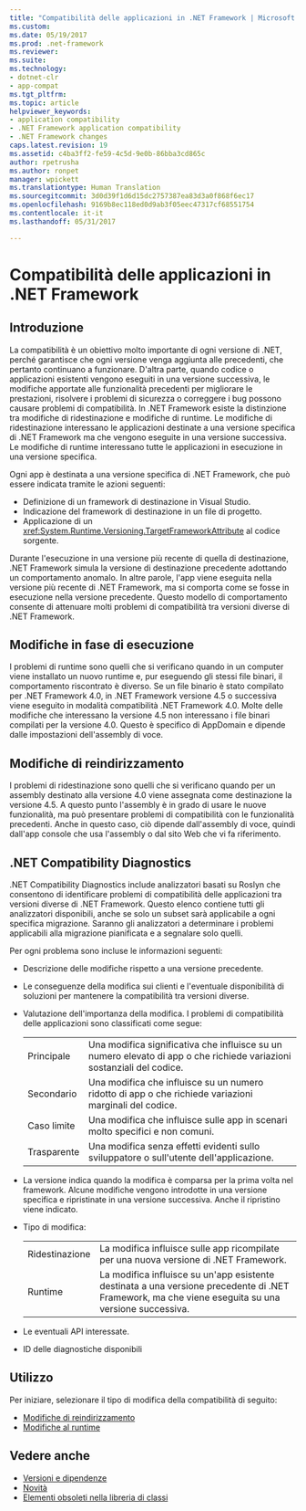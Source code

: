 ```yaml
---
title: "Compatibilità delle applicazioni in .NET Framework | Microsoft Docs"
ms.custom: 
ms.date: 05/19/2017
ms.prod: .net-framework
ms.reviewer: 
ms.suite: 
ms.technology:
- dotnet-clr
- app-compat
ms.tgt_pltfrm: 
ms.topic: article
helpviewer_keywords:
- application compatibility
- .NET Framework application compatibility
- .NET Framework changes
caps.latest.revision: 19
ms.assetid: c4ba3ff2-fe59-4c5d-9e0b-86bba3cd865c
author: rpetrusha
ms.author: ronpet
manager: wpickett
ms.translationtype: Human Translation
ms.sourcegitcommit: 3d0d39f1d6d15dc2757387ea83d3a0f868f6ec17
ms.openlocfilehash: 9169b8ec118ed0d9ab3f05eec47317cf68551754
ms.contentlocale: it-it
ms.lasthandoff: 05/31/2017

---
```


# Compatibilità delle applicazioni in .NET Framework
<a id="application-compatibility-in-the-net-framework" class="xliff"></a>

## Introduzione
<a id="introduction" class="xliff"></a>
La compatibilità è un obiettivo molto importante di ogni versione di .NET, perché garantisce che ogni versione venga aggiunta alle precedenti, che pertanto continuano a funzionare. D'altra parte, quando codice o applicazioni esistenti vengono eseguiti in una versione successiva, le modifiche apportate alle funzionalità precedenti per migliorare le prestazioni, risolvere i problemi di sicurezza o correggere i bug possono causare problemi di compatibilità. In .NET Framework esiste la distinzione tra modifiche di ridestinazione e modifiche di runtime. Le modifiche di ridestinazione interessano le applicazioni destinate a una versione specifica di .NET Framework ma che vengono eseguite in una versione successiva. Le modifiche di runtime interessano tutte le applicazioni in esecuzione in una versione specifica.

Ogni app è destinata a una versione specifica di .NET Framework, che può essere indicata tramite le azioni seguenti:

* Definizione di un framework di destinazione in Visual Studio.
* Indicazione del framework di destinazione in un file di progetto.
* Applicazione di un <xref:System.Runtime.Versioning.TargetFrameworkAttribute> al codice sorgente.

Durante l'esecuzione in una versione più recente di quella di destinazione, .NET Framework simula la versione di destinazione precedente adottando un comportamento anomalo. In altre parole, l'app viene eseguita nella versione più recente di .NET Framework, ma si comporta come se fosse in esecuzione nella versione precedente. Questo modello di comportamento consente di attenuare molti problemi di compatibilità tra versioni diverse di .NET Framework.

## Modifiche in fase di esecuzione
<a id="runtime-changes" class="xliff"></a>

I problemi di runtime sono quelli che si verificano quando in un computer viene installato un nuovo runtime e, pur eseguendo gli stessi file binari, il comportamento riscontrato è diverso. Se un file binario è stato compilato per .NET Framework 4.0, in .NET Framework versione 4.5 o successiva viene eseguito in modalità compatibilità .NET Framework 4.0. Molte delle modifiche che interessano la versione 4.5 non interessano i file binari compilati per la versione 4.0. Questo è specifico di AppDomain e dipende dalle impostazioni dell'assembly di voce.

## Modifiche di reindirizzamento
<a id="retargeting-changes" class="xliff"></a>

I problemi di ridestinazione sono quelli che si verificano quando per un assembly destinato alla versione 4.0 viene assegnata come destinazione la versione 4.5. A questo punto l'assembly è in grado di usare le nuove funzionalità, ma può presentare problemi di compatibilità con le funzionalità precedenti. Anche in questo caso, ciò dipende dall'assembly di voce, quindi dall'app console che usa l'assembly o dal sito Web che vi fa riferimento.

## .NET Compatibility Diagnostics
<a id="net-compatibility-diagnostics" class="xliff"></a>

.NET Compatibility Diagnostics include analizzatori basati su Roslyn che consentono di identificare problemi di compatibilità delle applicazioni tra versioni diverse di .NET Framework. Questo elenco contiene tutti gli analizzatori disponibili, anche se solo un subset sarà applicabile a ogni specifica migrazione. Saranno gli analizzatori a determinare i problemi applicabili alla migrazione pianificata e a segnalare solo quelli.

Per ogni problema sono incluse le informazioni seguenti:

-   Descrizione delle modifiche rispetto a una versione precedente.

-   Le conseguenze della modifica sui clienti e l'eventuale disponibilità di soluzioni per mantenere la compatibilità tra versioni diverse.

-   Valutazione dell'importanza della modifica. I problemi di compatibilità delle applicazioni sono classificati come segue:

    |   |   |
    |---|---|
    |Principale|Una modifica significativa che influisce su un numero elevato di app o che richiede variazioni sostanziali del codice.|
    |Secondario|Una modifica che influisce su un numero ridotto di app o che richiede variazioni marginali del codice.|
    |Caso limite|Una modifica che influisce sulle app in scenari molto specifici e non comuni.|
    |Trasparente|Una modifica senza effetti evidenti sullo sviluppatore o sull'utente dell'applicazione.|

-   La versione indica quando la modifica è comparsa per la prima volta nel framework. Alcune modifiche vengono introdotte in una versione specifica e ripristinate in una versione successiva. Anche il ripristino viene indicato.

-   Tipo di modifica:

    |   |   |
    |---|---|
    |Ridestinazione|La modifica influisce sulle app ricompilate per una nuova versione di .NET Framework.|
    |Runtime|La modifica influisce su un'app esistente destinata a una versione precedente di .NET Framework, ma che viene eseguita su una versione successiva.|

-   Le eventuali API interessate.

-   ID delle diagnostiche disponibili

## Utilizzo
<a id="usage" class="xliff"></a>
Per iniziare, selezionare il tipo di modifica della compatibilità di seguito:

* [Modifiche di reindirizzamento](./retargeting/index.md)
* [Modifiche al runtime](./runtime/index.md)


## Vedere anche
<a id="see-also" class="xliff"></a>

* [Versioni e dipendenze](../../../docs/framework/migration-guide/versions-and-dependencies.md)
* [Novità](../../../docs/framework/whats-new/index.md)
* [Elementi obsoleti nella libreria di classi](../../../docs/framework/whats-new/whats-obsolete.md)

